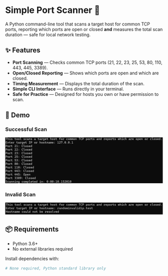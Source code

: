 # Simple Port Scanner 🔌

A Python command-line tool that scans a target host for common TCP ports, reporting which ports are open or closed **and** measures the total scan duration — safe for local network testing.

## ✨ Features
- **Port Scanning** — Checks common TCP ports (21, 22, 23, 25, 53, 80, 110, 443, 445, 3389).  
- **Open/Closed Reporting** — Shows which ports are open and which are closed.  
- **Timing Measurement** — Displays the total duration of the scan.  
- **Simple CLI Interface** — Runs directly in your terminal.  
- **Safe for Practice** — Designed for hosts you own or have permission to scan.

## 📸 Demo

### Successful Scan
![Successful Scan](./images/SuccessfulScan.png)

### Invalid Scan
![Invalid Scan](./images/InvalidScan.png)

## 📦 Requirements
- Python 3.6+  
- No external libraries required  

Install dependencies with:
```bash
# None required, Python standard library only

